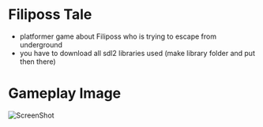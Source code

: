 # Filiposs Tale
- platformer game about Filiposs who is trying to escape from underground
- you have to download all sdl2 libraries used (make library folder and put then there)
# Gameplay Image
![ScreenShot](resources/gameplay.png)
